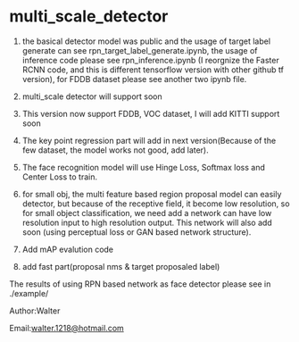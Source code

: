# multi_scale_detector

1. the basical detector model was public and the usage of target label generate can see rpn_target_label_generate.ipynb, the usage of inference code please see rpn_inference.ipynb (I reorgnize the Faster RCNN code, and this is different tensorflow version with other github tf version), for FDDB dataset please see another two ipynb file.

2. multi_scale detector will support soon

3. This version now support FDDB, VOC dataset, I will add KITTI support soon

4. The key point regression part will add in next version(Because of the few dataset, the model works not good, add later).

4. The face recognition model will use Hinge Loss, Softmax loss and Center Loss to train.

5. for small obj, the multi feature based region proposal model can easily detector, but because of the receptive field, it become low resolution, so for small object classification, we need add a network can have low resolution input to high resolution output. This network will also add soon (using perceptual loss or GAN based network structure).

6. Add mAP evalution code

7. add fast part(proposal nms & target proposaled label)

The results of using RPN based network as face detector please see in ./example/

Author:Walter

Email:walter.1218@hotmail.com

